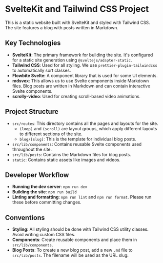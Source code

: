# SvelteKit and Tailwind CSS Project

This is a static website built with SvelteKit and styled with Tailwind CSS. The site features a blog with posts written in Markdown.

## Key Technologies

- **SvelteKit**: The primary framework for building the site. It's configured for a static site generation using `@sveltejs/adapter-static`.
- **Tailwind CSS**: Used for all styling. We use `prettier-plugin-tailwindcss` to automatically sort classes.
- **Flowbite Svelte**: A component library that is used for some UI elements.
- **mdsvex**: This allows us to use Svelte components inside Markdown files. Blog posts are written in Markdown and can contain interactive Svelte components.
- **scrolly-video**: Used for creating scroll-based video animations.

## Project Structure

- `src/routes`: This directory contains all the pages and layouts for the site.
  - `(loop)` and `(scroll)` are layout groups, which apply different layouts to different sections of the site.
  - `blog/[slug]`: This is the template for individual blog posts.
- `src/lib/components`: Contains reusable Svelte components used throughout the site.
- `src/lib/posts`: Contains the Markdown files for blog posts.
- `static`: Contains static assets like images and videos.

## Developer Workflow

- **Running the dev server**: `npm run dev`
- **Building the site**: `npm run build`
- **Linting and formatting**: `npm run lint` and `npm run format`. Please run these before committing changes.

## Conventions

- **Styling**: All styling should be done with Tailwind CSS utility classes. Avoid writing custom CSS files.
- **Components**: Create reusable components and place them in `src/lib/components`.
- **Blog Posts**: To create a new blog post, add a new `.md` file to `src/lib/posts`. The filename will be used as the URL slug.
